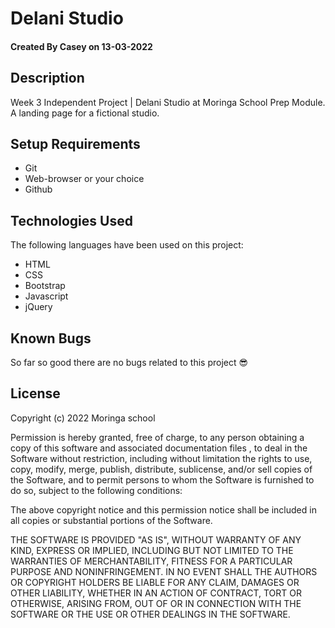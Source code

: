 # Delani Studio

#### Created By Casey on 13-03-2022
## Description
Week 3 Independent Project | Delani Studio at Moringa School Prep Module. A landing page for a fictional studio.
## Setup Requirements
* Git
* Web-browser or your choice
* Github

## Technologies Used
 The following languages have been used on this project:
 * HTML
 * CSS
 * Bootstrap
 * Javascript
 * jQuery


## Known Bugs
 So far so good there are no bugs related to this project 😎
## License


Copyright (c) 2022 Moringa school

Permission is hereby granted, free of charge, to any person obtaining a copy
of this software and associated documentation files , to deal
in the Software without restriction, including without limitation the rights
to use, copy, modify, merge, publish, distribute, sublicense, and/or sell
copies of the Software, and to permit persons to whom the Software is
furnished to do so, subject to the following conditions:

The above copyright notice and this permission notice shall be included in all
copies or substantial portions of the Software.

THE SOFTWARE IS PROVIDED "AS IS", WITHOUT WARRANTY OF ANY KIND, EXPRESS OR
IMPLIED, INCLUDING BUT NOT LIMITED TO THE WARRANTIES OF MERCHANTABILITY,
FITNESS FOR A PARTICULAR PURPOSE AND NONINFRINGEMENT. IN NO EVENT SHALL THE
AUTHORS OR COPYRIGHT HOLDERS BE LIABLE FOR ANY CLAIM, DAMAGES OR OTHER
LIABILITY, WHETHER IN AN ACTION OF CONTRACT, TORT OR OTHERWISE, ARISING FROM,
OUT OF OR IN CONNECTION WITH THE SOFTWARE OR THE USE OR OTHER DEALINGS IN THE
SOFTWARE.

  